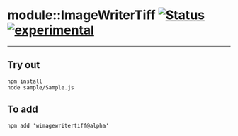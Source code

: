
# module::ImageWriterTiff  [![Status](https://github.com/Wandalen/wImageWriterTiff/workflows/Publish/badge.svg)](https://github.com/Wandalen/wImageWriterTiff/actions?query=workflow%3APublish) [![experimental](https://img.shields.io/badge/stability-experimental-orange.svg)](https://github.com/emersion/stability-badges#experimental)

___

## Try out
```
npm install
node sample/Sample.js
```

## To add
```
npm add 'wimagewritertiff@alpha'
```


